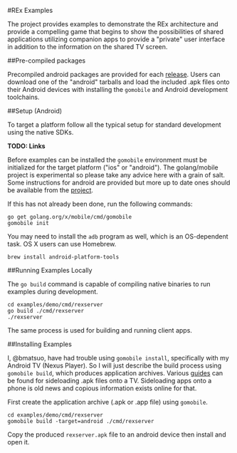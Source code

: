 #REx Examples

The project provides examples to demonstrate the REx architecture and provide a
compelling game that begins to show the possibilities of shared applications
utilizing companion apps to provide a "private" user interface in addition to
the information on the shared TV screen.

##Pre-compiled packages

Precompiled android packages are provided for each
[release](https://github.com/gophergala2016/rex/releases).  Users can download
one of the "android" tarballs and load the included .apk files onto their
Android devices with installing the `gomobile` and Android development
toolchains.

##Setup (Android)

To target a platform follow all the typical setup for standard development
using the native SDKs.

**TODO: Links**

Before examples can be installed the `gomobile` environment must be initialized
for the target platform ("ios" or "android").  The golang/mobile project is
experimental so please take any advice here with a grain of salt.  Some
instructions for android are provided but more up to date ones should be
available from the [project](https://github.com/golang/mobile).

If this has not already been done, run the following commands:

    go get golang.org/x/mobile/cmd/gomobile
    gomobile init

You may need to install the `adb` program as well, which is an OS-dependent
task.  OS X users can use Homebrew.

    brew install android-platform-tools

##Running Examples Locally

The `go build` command is capable of compiling native binaries to run examples
during development.

    cd examples/demo/cmd/rexserver
    go build ./cmd/rexserver
    ./rexserver

The same process is used for building and running client apps.

##Installing Examples

I, @bmatsuo, have had trouble using `gomobile install`, specifically with my
Android TV (Nexus Player).  So I will just describe the build process using
`gomobile build`, which produces application archives.  Various
[guides](http://www.talkandroid.com/guides/android-tv-guides/how-to-sideload-apps-apk-files-on-the-nexus-player-or-adt-1/)
can be found for sideloading .apk files onto a TV.  Sideloading apps onto a
phone is old news and copious information exists online for that.

First create the application archive (.apk or .app file) using `gomobile`.

    cd examples/demo/cmd/rexserver
    gomobile build -target=android ./cmd/rexserver

Copy the produced `rexserver.apk` file to an android device then install and
open it.
